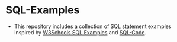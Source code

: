 # SQL-Examples

- This repository includes a collection of SQL statement examples inspired by [W3Schools SQL Examples](https://www.w3schools.com/sql/sql_examples.asp) and [SQL-Code](https://github.com/AlexTheAnalyst/SQL-Code).

